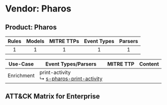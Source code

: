 Vendor: Pharos
==============
Product: Pharos
---------------
| Rules | Models | MITRE TTPs | Event Types | Parsers |
|:-----:|:------:|:----------:|:-----------:|:-------:|
|   1   |   1    |     1      |      1      |    1    |

|  Use-Case  | Event Types/Parsers                                                                                   | MITRE TTP | Content                                          |
|:----------:| ----------------------------------------------------------------------------------------------------- | --------- | ------------------------------------------------ |
| Enrichment |  print-activity<br> ↳ [s-pharos-print-activity](Parsers/parserContent_s-pharos-print-activity.md)<br> |           | [](Rules_Models/r_m_pharos_pharos_Enrichment.md) |

ATT&CK Matrix for Enterprise
----------------------------
